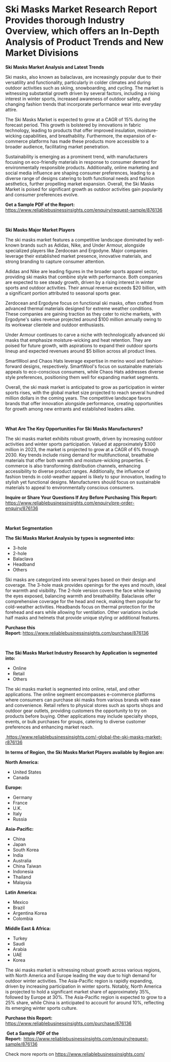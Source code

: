 <p><h1>Ski Masks Market Research Report Provides thorough Industry Overview, which offers an In-Depth Analysis of Product Trends and New Market Divisions</h1></p><p><strong>Ski Masks Market Analysis and Latest Trends</strong></p>
<p><p>Ski masks, also known as balaclavas, are increasingly popular due to their versatility and functionality, particularly in colder climates and during outdoor activities such as skiing, snowboarding, and cycling. The market is witnessing substantial growth driven by several factors, including a rising interest in winter sports, increased awareness of outdoor safety, and changing fashion trends that incorporate performance wear into everyday attire.</p><p>The Ski Masks Market is expected to grow at a CAGR of 15% during the forecast period. This growth is bolstered by innovations in fabric technology, leading to products that offer improved insulation, moisture-wicking capabilities, and breathability. Furthermore, the expansion of e-commerce platforms has made these products more accessible to a broader audience, facilitating market penetration. </p><p>Sustainability is emerging as a prominent trend, with manufacturers focusing on eco-friendly materials in response to consumer demand for environmentally responsible products. Additionally, online marketing and social media influence are shaping consumer preferences, leading to a diverse range of designs catering to both functional needs and fashion aesthetics, further propelling market expansion. Overall, the Ski Masks Market is poised for significant growth as outdoor activities gain popularity and consumer preferences evolve.</p></p>
<p><strong>Get a Sample PDF of the Report:&nbsp;</strong> <a href="https://www.reliablebusinessinsights.com/enquiry/request-sample/876136?utm_campaign=2306&utm_medium=2&utm_source=Github&utm_content=ia&utm_term=21032025&utm_id=ski-masks">https://www.reliablebusinessinsights.com/enquiry/request-sample/876136</a></p>
<p>&nbsp;</p>
<p><strong>Ski Masks Major Market Players</strong></p>
<p><p>The ski masks market features a competitive landscape dominated by well-known brands such as Adidas, Nike, and Under Armour, alongside specialized players like Zerdocean and Ergodyne. Major companies leverage their established market presence, innovative materials, and strong branding to capture consumer attention.</p><p>Adidas and Nike are leading figures in the broader sports apparel sector, providing ski masks that combine style with performance. Both companies are expected to see steady growth, driven by a rising interest in winter sports and outdoor activities. Their annual revenue exceeds $20 billion, with a significant portion attributed to seasonal sports gear.</p><p>Zerdocean and Ergodyne focus on functional ski masks, often crafted from advanced thermal materials designed for extreme weather conditions. These companies are gaining traction as they cater to niche markets, with Ergodyne's sales revenue projected around $100 million annually owing to its workwear clientele and outdoor enthusiasts.</p><p>Under Armour continues to carve a niche with technologically advanced ski masks that emphasize moisture-wicking and heat retention. They are poised for future growth, with aspirations to expand their outdoor sports lineup and expected revenues around $5 billion across all product lines.</p><p>SmartWool and Chaos Hats leverage expertise in merino wool and fashion-forward designs, respectively. SmartWool's focus on sustainable materials appeals to eco-conscious consumers, while Chaos Hats addresses diverse style preferences, positioning them well for expanding market segments.</p><p>Overall, the ski mask market is anticipated to grow as participation in winter sports rises, with the global market size projected to reach several hundred million dollars in the coming years. The competitive landscape favors brands that offer innovation alongside performance, creating opportunities for growth among new entrants and established leaders alike.</p></p>
<p>&nbsp;</p>
<p><strong>What Are The Key Opportunities For Ski Masks Manufacturers?</strong></p>
<p><p>The ski masks market exhibits robust growth, driven by increasing outdoor activities and winter sports participation. Valued at approximately $300 million in 2023, the market is projected to grow at a CAGR of 6% through 2030. Key trends include rising demand for multifunctional, breathable materials that offer both warmth and moisture-wicking properties. E-commerce is also transforming distribution channels, enhancing accessibility to diverse product ranges. Additionally, the influence of fashion trends in cold-weather apparel is likely to spur innovation, leading to stylish yet functional designs. Manufacturers should focus on sustainable materials to appeal to environmentally conscious consumers.</p></p>
<p><strong>Inquire or Share Your Questions If Any Before Purchasing This Report:</strong> <a href="https://www.reliablebusinessinsights.com/enquiry/pre-order-enquiry/876136?utm_campaign=2306&utm_medium=2&utm_source=Github&utm_content=ia&utm_term=21032025&utm_id=ski-masks">https://www.reliablebusinessinsights.com/enquiry/pre-order-enquiry/876136</a></p>
<p>&nbsp;</p>
<p><strong>Market Segmentation</strong></p>
<p><strong>The Ski Masks Market Analysis by types is segmented into:</strong></p>
<p><ul><li>3-hole</li><li>2-hole</li><li>Balaclava</li><li>Headband</li><li>Others</li></ul></p>
<p><p>Ski masks are categorized into several types based on their design and coverage. The 3-hole mask provides openings for the eyes and mouth, ideal for warmth and visibility. The 2-hole version covers the face while leaving the eyes exposed, balancing warmth and breathability. Balaclavas offer comprehensive coverage for the head and neck, making them popular for cold-weather activities. Headbands focus on thermal protection for the forehead and ears while allowing for ventilation. Other variations include half masks and helmets that provide unique styling or additional features.</p></p>
<p><strong>Purchase this Report:&nbsp;</strong><a href="https://www.reliablebusinessinsights.com/purchase/876136?utm_campaign=2306&utm_medium=2&utm_source=Github&utm_content=ia&utm_term=21032025&utm_id=ski-masks">https://www.reliablebusinessinsights.com/purchase/876136</a></p>
<p>&nbsp;</p>
<p><strong>The Ski Masks Market Industry Research by Application is segmented into:</strong></p>
<p><ul><li>Online</li><li>Retail</li><li>Others</li></ul></p>
<p><p>The ski masks market is segmented into online, retail, and other applications. The online segment encompasses e-commerce platforms where consumers can purchase ski masks from various brands with ease and convenience. Retail refers to physical stores such as sports shops and outdoor gear outlets, providing customers the opportunity to try on products before buying. Other applications may include specialty shops, events, or bulk purchases for groups, catering to diverse customer preferences and enhancing market reach.</p></p>
<p><a href="https://www.reliablebusinessinsights.com/-global-the-ski-masks-market-r876136?utm_campaign=2306&utm_medium=2&utm_source=Github&utm_content=ia&utm_term=21032025&utm_id=ski-masks">&nbsp;https://www.reliablebusinessinsights.com/-global-the-ski-masks-market-r876136</a></p>
<p><strong>In terms of Region, the Ski Masks Market Players available by Region are:</strong></p>
<p>
    <p> <strong> North America: </strong>
        <ul>
            <li>United States</li>
            <li>Canada</li>
        </ul>
        </p> 
    <p> <strong> Europe: </strong>
        <ul>
            <li>Germany</li>
            <li>France</li>
            <li>U.K.</li>
            <li>Italy</li>
            <li>Russia</li>
        </ul>
        </p> 
    <p> <strong> Asia-Pacific: </strong>
        <ul>
            <li>China</li>
            <li>Japan</li>
            <li>South Korea</li>
            <li>India</li>
            <li>Australia</li>
            <li>China Taiwan</li>
            <li>Indonesia</li>
            <li>Thailand</li>
            <li>Malaysia</li>
        </ul>
        </p> 
    <p> <strong> Latin America: </strong>
        <ul>
            <li>Mexico</li>
            <li>Brazil</li>
            <li>Argentina Korea</li>
            <li>Colombia</li>
        </ul>
        </p> 
    <p> <strong> Middle East & Africa: </strong>
        <ul>
            <li>Turkey</li>
            <li>Saudi</li>
            <li>Arabia</li>
            <li>UAE</li>
            <li>Korea</li>
        </ul>
    </p>
    </p>
<p><p>The ski masks market is witnessing robust growth across various regions, with North America and Europe leading the way due to high demand for outdoor winter activities. The Asia-Pacific region is rapidly expanding, driven by increasing participation in winter sports. Notably, North America is projected to hold a significant market share of approximately 35%, followed by Europe at 30%. The Asia-Pacific region is expected to grow to a 25% share, while China is anticipated to account for around 10%, reflecting its emerging winter sports culture.</p></p>
<p><strong>Purchase this Report: </strong><a href="https://www.reliablebusinessinsights.com/purchase/876136?utm_campaign=2306&utm_medium=2&utm_source=Github&utm_content=ia&utm_term=21032025&utm_id=ski-masks">https://www.reliablebusinessinsights.com/purchase/876136</a></p>
<p>&nbsp;<strong>Get a Sample PDF of the Report:&nbsp;&nbsp;</strong><a href="https://www.reliablebusinessinsights.com/enquiry/request-sample/876136?utm_campaign=2306&utm_medium=2&utm_source=Github&utm_content=ia&utm_term=21032025&utm_id=ski-masks">https://www.reliablebusinessinsights.com/enquiry/request-sample/876136</a></p>
<p><strong></strong></p>
<p>Check more reports on <a href="https://www.reliablebusinessinsights.com/?utm_campaign=2306&utm_medium=2&utm_source=Github&utm_content=ia&utm_term=21032025&utm_id=ski-masks">https://www.reliablebusinessinsights.com/</a></p>